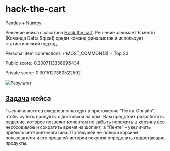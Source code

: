# hack-the-cart
Pandas + Numpy

Решение кейса с хакатона [Hack the cart]. Решение занимает 6 место (Команда Delta Squad) среди команд финалистов и использует статистический подход.

Personal item connections + MOST_COMMON(3) + Top 20

Public score: 0.3007113356695434

Private score: 0.3015127380522592

![Результат](https://user-images.githubusercontent.com/14166140/181800903-4304757a-a3c7-44e0-9fac-d5ea9a109eab.jpg)

## [Задача] кейса
Тысячи клиентов ежедневно заходят в приложение “Лента Онлайн”, чтобы купить продукты с доставкой на дом. Вам предстоит разработать решение, которое позволит клиентам не забыть положить в корзину все необходимое и сократить время на шопинг, а “Ленте” – увеличить прибыль интернет-магазина.
По текущей не полной корзине пользователя и его прошлой истории покупок определить недостающие продукты.

[Hack the cart]: https://hackthecart.ru/
[Задача]: https://russianhackers.notion.site/9ac364e058084992831c5715755cb4f3
